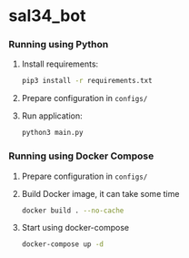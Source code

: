 # sal34_bot

### Running using Python

1. Install requirements:
   ```bash
   pip3 install -r requirements.txt
   ```

2. Prepare configuration in `configs/`

3. Run application:
   ```bash
   python3 main.py
   ```


### Running using Docker Compose

1. Prepare configuration in `configs/`

2. Build Docker image, it can take some time
   ```bash
   docker build . --no-cache
   ```

3. Start using docker-compose
   ```bash
   docker-compose up -d
   ```
